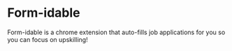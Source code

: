 # Form-idable
Form-idable is a chrome extension that auto-fills job applications for you so you can focus on upskilling!
